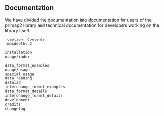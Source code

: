 ```{include} ../../README.md
```
## Documentation

We have divided the documentation into documentation for users of the primap2 library
and technical documentation  for developers working on the library itself.

```{toctree}
:caption: Contents
:maxdepth: 2

installation
usage/index

data_format_examples
usage/usage
special_usage
data_reading
datalad
interchange_format_examples
data_format_details
interchange_format_details
development
credits
changelog
```
